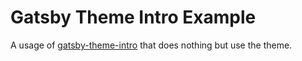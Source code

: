 # Gatsby Theme Intro Example

A usage of [gatsby-theme-intro](https://github.com/wkocjan/gatsby-theme-intro) that does nothing but use the theme.
